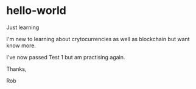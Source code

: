# hello-world
Just learning

I'm new to learning about crytocurrencies as well as blockchain but want know more.

I've now passed Test 1 but am practising again.

Thanks,

Rob
